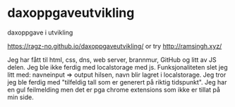 # daxoppgaveutvikling
daxoppgave i utvikling 

https://ragz-no.github.io/daxoppgaveutvikling/ or try http://ramsingh.xyz/

Jeg har fått til html, css, dns, web server, brannmur, GitHub og litt av JS delen. Jeg ble ikke ferdig med localstorage med js. Funksjonaliteten slet jeg litt med: navneinput
=> output hilsen, navn blir lagret i localstorage. Jeg tror jeg ble ferdig med "tilfeldig tall som er generert på riktig tidspunkt". Jeg har en gul feilmelding men det er pga chrome extensions som ikke er tillat på min side.

